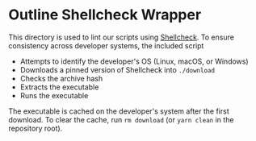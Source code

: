 # Outline Shellcheck Wrapper

This directory is used to lint our scripts using [Shellcheck](https://www.shellcheck.net/).  To ensure consistency across developer systems, the included script
* Attempts to identify the developer's OS (Linux, macOS, or Windows)
* Downloads a pinned version of Shellcheck into `./download`
* Checks the archive hash
* Extracts the executable
* Runs the executable

The executable is cached on the developer's system after the first download.  To clear the cache, run `rm download` (or `yarn clean` in the repository root).
